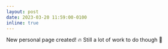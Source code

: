 ```yaml
---
layout: post
date: 2023-03-20 11:59:00-0100
inline: true
---
```


New personal page created! :fire: Still a lot of work to do though :construction_worker:
